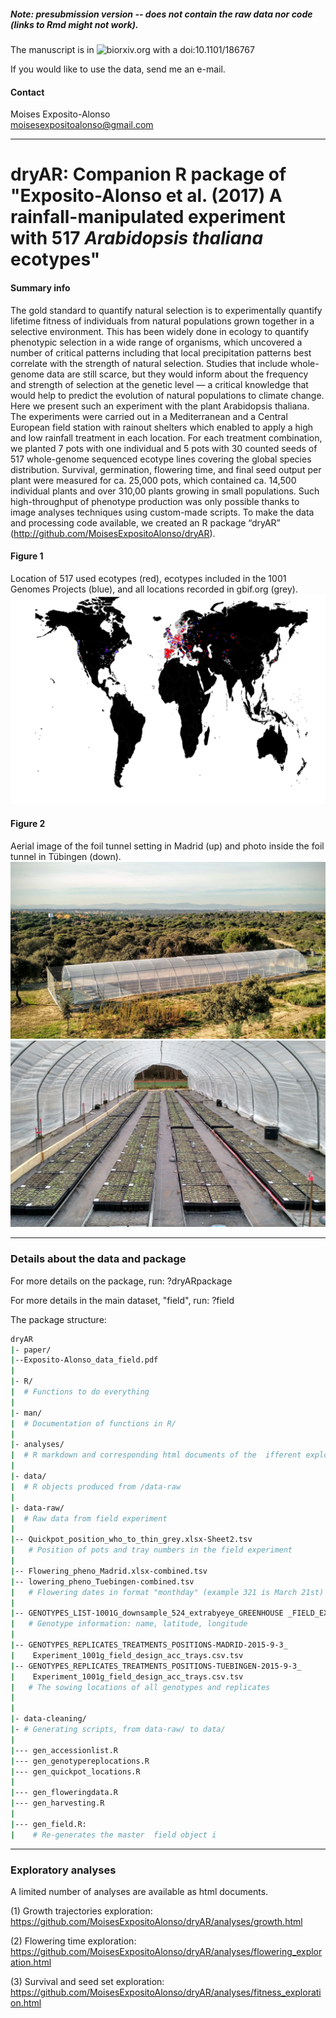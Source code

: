 
##### Note: presubmission version --  does not contain the raw data nor code (links to Rmd might not work).

The manuscript is in ![biorxiv.org](http://www.biorxiv.org/content/early/2017/09/10/186767) with a doi:10.1101/186767

If you would like to use the data, send me an e-mail.

#### Contact

Moises Exposito-Alonso     
moisesexpositoalonso@gmail.com      

------


# dryAR: Companion R package of "Exposito-Alonso et al. (2017) A rainfall-manipulated experiment with 517 *Arabidopsis thaliana* ecotypes"


#### Summary info
The gold standard to quantify natural selection is to experimentally quantify lifetime fitness of individuals from natural populations grown together in a selective environment. This has been widely done in ecology to quantify phenotypic selection in a wide range of organisms, which uncovered a number of critical patterns including that local precipitation patterns best correlate with the strength of natural selection. Studies that include whole-genome data are still scarce, but they would inform about the frequency and strength of selection at the genetic level — a critical knowledge that would help to predict the evolution of natural populations to climate change. Here we present such an experiment with the plant Arabidopsis thaliana. The experiments were carried out in a Mediterranean and a Central European field station with rainout shelters which enabled to apply a high and low rainfall treatment in each location. For each treatment combination, we planted 7 pots with one individual and 5 pots with 30 counted seeds of 517 whole-genome sequenced ecotype lines covering the global species distribution. Survival, germination, flowering time, and final seed output per plant were measured for ca. 25,000 pots, which contained ca. 14,500 individual plants and over 310,00 plants growing in small populations. Such high-throughput of phenotype production was only possible thanks to image analyses techniques using custom-made scripts. To make the data and processing code available, we created an R package “dryAR” (http://github.com/MoisesExpositoAlonso/dryAR). 

#### Figure 1
Location of 517 used ecotypes (red), ecotypes included in the 1001 Genomes Projects (blue), and all locations recorded in gbif.org (grey).
![alt text](https://github.com/MoisesExpositoAlonso/dryAR/blob/master/Figure_gbif_field_occurrence_map.pdf.png)

#### Figure 2
Aerial image of the foil tunnel setting in Madrid (up) and photo inside the foil tunnel in Tübingen (down).
![alt text](https://github.com/MoisesExpositoAlonso/dryAR/blob/master/IMG_20151113_154250988.jpg)
![alt text](https://github.com/MoisesExpositoAlonso/dryAR/blob/master/IMG_20151121_162359474_HDR.jpg)



------


### Details about the data and package

For more details on the package, run:
?dryARpackage

For more details in the main dataset, "field", run:
?field

The package structure:

``` sh
dryAR
|- paper/
|--Exposito-Alonso_data_field.pdf
|
|- R/
|  # Functions to do everything
|
|- man/
|  # Documentation of functions in R/
|
|- analyses/
|  # R markdown and corresponding html documents of the  ifferent exploratory analyses.
|
|- data/
|  # R objects produced from /data-raw
|
|- data-raw/
|  # Raw data from field experiment
|
|-- Quickpot_position_who_to_thin_grey.xlsx-Sheet2.tsv
|   # Position of pots and tray numbers in the field experiment
|
|-- Flowering_pheno_Madrid.xlsx-combined.tsv
|-- lowering_pheno_Tuebingen-combined.tsv
|   # Flowering dates in format "monthday" (example 321 is March 21st)
|
|-- GENOTYPES_LIST-1001G_downsample_524_extrabyeye_GREENHOUSE _FIELD_EXPERIMENT_FINAL.csv.tsv
|   # Genotype information: name, latitude, longitude
|
|-- GENOTYPES_REPLICATES_TREATMENTS_POSITIONS-MADRID-2015-9-3_
|    Experiment_1001g_field_design_acc_trays.csv.tsv
|-- GENOTYPES_REPLICATES_TREATMENTS_POSITIONS-TUEBINGEN-2015-9-3_
|    Experiment_1001g_field_design_acc_trays.csv.tsv
|   # The sowing locations of all genotypes and replicates
|
|
|- data-cleaning/
|- # Generating scripts, from data-raw/ to data/
|
|--- gen_accessionlist.R
|--- gen_genotypereplocations.R
|--- gen_quickpot_locations.R
|
|--- gen_floweringdata.R
|--- gen_harvesting.R
|
|--- gen_field.R:
|    # Re-generates the master  field object i

```

------


### Exploratory analyses 

A limited number of analyses are available as html documents.

(1) Growth trajectories exploration:
https://github.com/MoisesExpositoAlonso/dryAR/analyses/growth.html

(2) Flowering time exploration:
https://github.com/MoisesExpositoAlonso/dryAR/analyses/flowering_exploration.html

(3) Survival and seed set exploration:
https://github.com/MoisesExpositoAlonso/dryAR/analyses/fitness_exploration.html

